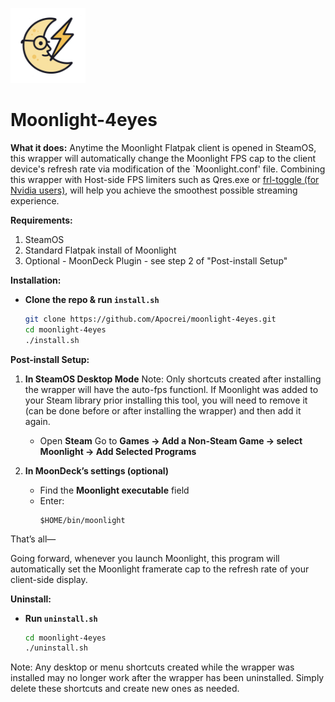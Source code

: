<!-- badge-style for a small logo -->
<p align="left">
  <img src="images/moonlight-4eyes.png" alt="Moonlight Wrapper logo" width="120"/>
</p>


# Moonlight-4eyes 

**What it does:**
Anytime the Moonlight Flatpak client is opened in SteamOS, this wrapper will automatically change the Moonlight FPS cap to the client device's refresh rate via modification of the `Moonlight.conf' file. Combining this wrapper with Host-side FPS limiters such as Qres.exe or [frl-toggle (for Nvidia users)](https://github.com/FrogTheFrog/frl-toggle), will help you achieve the smoothest possible streaming experience. 

**Requirements:**
1. SteamOS
2. Standard Flatpak install of Moonlight
3. Optional - MoonDeck Plugin - see step 2 of "Post-install Setup"

**Installation:**

- **Clone the repo & run `install.sh`**  
  ```bash
  git clone https://github.com/Apocrei/moonlight-4eyes.git
  cd moonlight-4eyes
  ./install.sh

**Post-install Setup:**

1. **In SteamOS Desktop Mode**
Note: Only shortcuts created after installing the wrapper will have the auto-fps functionl. If Moonlight was added to your Steam library prior installing this tool, you will need to remove it (can be done before or after installing the wrapper) and then add it again. 
   - Open **Steam** Go to **Games → Add a Non-Steam Game → select Moonlight → Add Selected Programs**  

3. **In MoonDeck’s settings (optional)**  
   - Find the **Moonlight executable** field  
   - Enter:  
     ```
     $HOME/bin/moonlight
     ```

That’s all—

Going forward, whenever you launch Moonlight, this program will automatically set the Moonlight framerate cap to the refresh rate of your client-side display. 


**Uninstall:**

- **Run `uninstall.sh`**  
  ```bash
  cd moonlight-4eyes
  ./uninstall.sh

Note: Any desktop or menu shortcuts created while the wrapper was installed may no longer work after the wrapper has been uninstalled. Simply delete these shortcuts and create new ones as needed.
